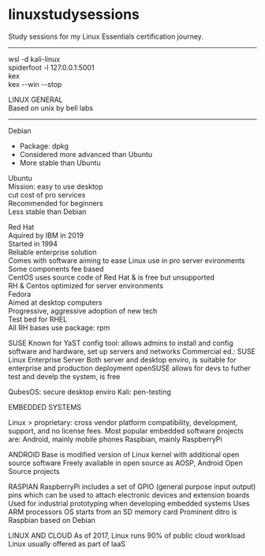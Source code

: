 # linuxstudysessions
Study sessions for my Linux Essentials certification journey.

---

wsl -d kali-linux  
spiderfoot -l 127.0.0.1:5001  
kex  
kex --win --stop

LINUX GENERAL  
    Based on unix by bell labs

---

Debian  
+ Package: dpkg  
+ Considered more advanced than Ubuntu  
+ More stable than Ubuntu  

Ubuntu  
    Mission: easy to use desktop  
        cut cost of pro services  
    Recommended for beginners  
    Less stable than Debian  

Red Hat  
    Aquired by IBM in 2019  
    Started in 1994  
    Reliable enterprise solution  
    Comes with software aiming to ease Linux use in pro server evironments  
    Some components fee based  
    CentOS uses source code of Red Hat & is free but unsupported  
    RH & Centos optimized for server environments  
Fedora  
    Aimed at desktop computers  
    Progressive, aggressive adoption of new tech  
    Test bed for RHEL  
    All RH bases use package: rpm  

SUSE
    Known for YaST config tool: allows admins to install and config software and hardware, set up servers and networks
    Commercial ed.: SUSE Linux Enterprise Server 
                    Both server and desktop enviro, is suitable for enterprise and production deployment 
    openSUSE allows for devs to futher test and develp the system, is free

QubesOS: secure desktop enviro
Kali: pen-testing 

EMBEDDED SYSTEMS

Linux > proprietary: cross vendor platform compatibility, development, support, and no license fees.
Most popular embedded software projects are:
        Android, mainly mobile phones
        Raspbian, mainly RaspberryPi

ANDROID 
Base is modified version of Linux kernel with additional open source software
Freely available in open source as AOSP, Android Open Source projects

RASPIAN 
RaspberryPi includes a set of GPIO (general purpose input output) pins which can be used to attach electronic devices and extension boards
Used for industrial prototyping when developing embedded systems 
Uses ARM processors 
OS starts from an SD memory card
Prominent ditro is Raspbian based on Debian 

LINUX AND CLOUD 
As of 2017, Linux runs 90% of public cloud workload
Linux usually offered as part of IaaS 

